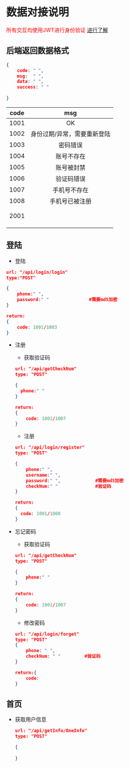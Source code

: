 

# 数据对接说明

<font color=red>所有交互均使用JWT进行身份验证 [进行了解](https://www.jianshu.com/p/576dbf44b2ae)</font>

## 后端返回数据格式

```json
{
    code: " ",
    msg:  " ",
    data: " ",
    success: " "
    
}
```





| code |             msg             |
| :--: | :-------------------------: |
| 1001 |             OK              |
| 1002 | 身份过期/异常，需要重新登陆 |
| 1003 |          密码错误           |
| 1004 |         账号不存在          |
| 1005 |         账号被封禁          |
| 1006 |         验证码错误          |
| 1007 |        手机号不存在         |
| 1008 |       手机号已被注册        |
|      |                             |
|      |                             |
| 2001 |                             |
|      |                             |
|      |                             |
|      |                             |

## 登陆

- 登陆

```json
url: "/api/login/login"
type:"POST"

{
    phone:" ",
    password:" "               #需要md5加密
}

return:
{
    code: 1001/1003
}
```

- 注册

  - 获取验证码

  ```json
  url: "/api/getCheckNum"
  type: "POST"
  
  {
    phone:" "
  }

  return:
  {
      code: 1001/1007
  }
  ```
  
  - 注册
  
  ```json
  url: "/api/login/register"
  type: "POST"
  
  {
      phone:" ",
      username:" ",
      password:" ",				#需要md5加密
      checkNum:" "				#验证码
  }
  
  return:
  {
  	code: 1001/1008
  }
  ```
- 忘记密码

  - 获取验证码

  ```json
  url: "/api/getCheckNum"
  type: "POST"
  
  {
      phone:" "
  }
  
  return:
  {
      code: 1001/1007
  }
  ```

  - 修改密码

  ```json
  url: "/api/login/forget"
  type: "POST"
  {
      phone: " ",
      checkNum: " "			#验证码
  }
  
  return:{
      code:
  }
  ```



## 首页

- 获取用户信息

  ```json
  url: "/api/getInfo/OneInfo"
  type: "POST"
  
  {
      
  }
  ```

  